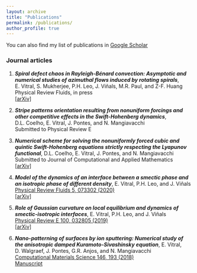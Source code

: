 ```yaml
---
layout: archive
title: "Publications"
permalink: /publications/
author_profile: true
---
```


<!---
{% if author.googlescholar %}
  You can also find my articles on <u><a href="{{author.googlescholar}}">my Google Scholar profile</a>.</u>
#{% endif %}

{% include base_path %}

{% for post in site.publications reversed %}
  {% include archive-single.html %}
{% endfor %}
-->

You can also find my list of publications in [Google Scholar](https://scholar.google.com/citations?user=fP9lSWsAAAAJ&hl=en)

### Journal articles

1. _**Spiral defect chaos in Rayleigh-Bénard convection: Asymptotic and numerical studies of azimuthal flows induced by rotating spirals**_,
E.&#160;Vitral, S.&#160;Mukherjee, P.H.&#160;Leo, J.&#160;Viñals, M.R.&#160;Paul, and Z-F.&#160;Huang <br />
Physical Review Fluids, in press <br />
[[arXiv]](https://arxiv.org/abs/2006.00147)

2. _**Stripe patterns orientation resulting from nonuniform forcings
and other competitive effects in the Swift-Hohenberg dynamics**_, 
D.L.&#160;Coelho, E.&#160;Vitral, J.&#160;Pontes, and N.&#160;Mangiavacchi <br />
Submitted to Physical Review E

3. _**Numerical scheme for solving the nonuniformly forced cubic and quintic Swift-Hohenberg equations strictly respecting the Lyapunov functional**_,
D.L.&#160;Coelho, E.&#160;Vitral, J.&#160;Pontes, and N.&#160;Mangiavacchi <br />
Submitted to Journal of Computational and Applied Mathematics <br />
[[arXiv]](https://arxiv.org/abs/2007.16080)

4. _**Model of the dynamics of an interface between a smectic phase and an isotropic phase of different density**_,
E.&#160;Vitral, P.H.&#160;Leo, and J.&#160;Viñals <br />
[Physical Review Fluids 5, 073302 (2020)](https://journals.aps.org/prfluids/abstract/10.1103/PhysRevFluids.5.073302) <br />
[[arXiv]](https://arxiv.org/abs/2007.15804)

5. _**Role of Gaussian curvature on local equilibrium and dynamics of smectic-isotropic interfaces**_,
E.&#160;Vitral, P.H.&#160;Leo, and J.&#160;Viñals <br />
[Physical Review E 100, 032805 (2019)](https://journals.aps.org/pre/abstract/10.1103/PhysRevE.100.032805) <br />
[[arXiv]](https://arxiv.org/abs/1910.00488)

6. _**Nano-patterning of surfaces by ion sputtering: Numerical study of the anisotropic damped Kuramoto-Sivashinsky equation**_, 
E.&#160;Vitral, D.&#160;Walgraef, J.&#160;Pontes, G.R.&#160;Anjos, and N.&#160;Mangiavacchi <br />
[Computational Materials Science 146, 193 (2018)](https://www.sciencedirect.com/science/article/abs/pii/S0927025618300405) <br />
[Manuscript](https://evitral.github.io/files/sputDKS.pdf)
